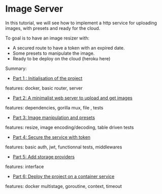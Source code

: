 # Image Server

In this tutorial, we will see how to implement a http service for 
uploading images, with presets and ready for the cloud.

To goal is to have an image resizer with:
 - A secured route to have a token with an expired date.
 - Some presets to manipulate the image.
 - Ready to be deploy on the cloud (heroku here)

Summary:

- [Part 1 : Initialisation of the project](https://github.com/scristofari/image-server/blob/master/part1/PART1.md)

features: docker, basic router, server

- [Part 2: A minimalist web server to upload and get images](https://github.com/scristofari/image-server/blob/master/part2/PART2.md)

features: dependencies, gorilla mux, file , tests

- [Part 3: Image manipulation and presets](https://github.com/scristofari/image-server/blob/master/part3/PART3.md)

features: resize, image encoding/decoding, table driven tests

- [Part 4: Secure the service with token](https://github.com/scristofari/image-server/blob/master/part4/PART4.md)

features: basic auth, jwt, functionnal tests, middlewares

- [Part 5: Add storage providers](https://github.com/scristofari/image-server/blob/master/part5/PART5.md)

features: interface

- [Part 6: Deploy the project on a container service](https://github.com/scristofari/image-server/blob/master/part6/PART6.md)

features: docker multistage, goroutine, context, timeout
